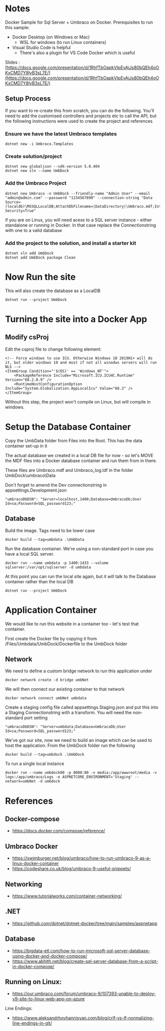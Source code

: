 # Notes

Docker Sample for Sql Server + Umbraco on Docker. Prerequisites to run this sample:

- Docker Desktop (on Windows or Mac)
    - WSL for windows (to run Linux containers)
- Visual Studio Code is helpful
    - There's also a plugin for VS Code Docker which is useful


Slides : [https://docs.google.com/presentation/d/1RhfTbOapkVlpEyAjJs80bQEh4oOKxCMD7Y8lyB3sL7E/](https://docs.google.com/presentation/d/1RhfTbOapkVlpEyAjJs80bQEh4oOKxCMD7Y8lyB3sL7E/)

## Setup Process

If you want to re-create this from scratch, you can do the following. You'll need to add the customised controllers and projects etc to call the API, but the following instructions were used to create the project and references

### Ensure we have the latest Umbraco templates
    dotnet new -i Umbraco.Templates

### Create solution/project

    dotnet new globaljson --sdk-version 5.0.404
    dotnet new sln --name UmbDock

### Add the Umbraco Project

    dotnet new Umbraco -n UmbDock --friendly-name "Admin User" --email "admin@admin.com" --password "1234567890" --connection-string "Data Source=(localdb)\MSSQLLocalDB;AttachDbFilename=|DataDirectory|\Umbraco.mdf;Integrated Security=True"

if you are on Linux, you will need acess to a SQL server instance - either standalone or running in Docker. In that case replace the Connectionstring with one to a valid database

### Add the project to the solution, and install a starter kit

    dotnet sln add UmbDock
    dotnet add UmbDock package Clean

# Now Run the site

This will also create the database as a LocalDB

    dotnet run --project UmbDock

# Turning the site into a Docker App

## Modify csProj

Edit the csproj file to change following element:

    <!-- Force windows to use ICU. Otherwise Windows 10 2019H1+ will do it, but older windows 10 and most if not all winodws servers will run NLS -->
    <ItemGroup Condition="'$(OS)' == 'Windows_NT'">
        <PackageReference Include="Microsoft.ICU.ICU4C.Runtime" Version="68.2.0.9" />
        <RuntimeHostConfigurationOption Include="System.Globalization.AppLocalIcu" Value="68.2" />
    </ItemGroup>

Without this step, the project won't compile on Linux, but will compile in windows.

# Setup the Database Container

Copy the UmbData folder from Files into the Root. This has the data container set-up in it

The actual database we created in a local DB file for now  - so let's MOVE the MDF files into a Docker database container and run them from in there.

These files are Umbraco.mdf and Umbraco_log.ldf in the folder UmbDock\umbraco\Data

Don't forget to amend the Dev connectionstring in appsettings.Development.json

    "umbracoDbDSN": "Server=localhost,1400;Database=UmbracoDb;User Id=sa;Password=SQL_password123;"


## Database

Build the image. Tags need to be lower case

    docker build --tag=umbdata .\UmbData

Run the database container. We're using a non-standard port in case you have a local SQL server.

    docker run --name umbdata -p 1400:1433 --volume sqlserver:/var/opt/sqlserver -d umbdata

At this point you can run the local site again, but it will talk to the Database container rather than the local DB

    dotnet run --project UmbDock

# Application Container

We would like to run this website in a container too - let's test that container.

First create the Docker file by copying it from /Files/Umbdata/UmbDock/Dockerfile to the UmbDock folder

## Network

We need to define a custom bridge network to run this application under

    docker network create -d bridge umbNet

We will then connect our existing container to that network

    docker network connect umbNet umbdata

Create a staging config file called appsettings.Staging.json and put this into a Staging Connectionstring with a transform. You will need the non-standard port setting 

    "umbracoDbDSN": "Server=umbdata;Database=UmbracoDb;User Id=sa;Password=SQL_password123;"

We've got our site, now we need to build an image which can be used to host the application. From the UmbDock folder run the following

    docker build --tag=umbdock .\UmbDock

To run a single local instance

    docker run --name umbdock00 -p 8000:80 -v media:/app/wwwroot/media -v logs:/app/umbraco/Logs -e ASPNETCORE_ENVIRONMENT='Staging' --network=umbNet -d umbdock


# References

## Docker-compose 

- https://docs.docker.com/compose/reference/

## Umbraco Docker    

- https://swimburger.net/blog/umbraco/how-to-run-umbraco-9-as-a-linux-docker-container
- https://codeshare.co.uk/blog/umbraco-9-useful-snippets/    

## Networking
    
- https://www.tutorialworks.com/container-networking/

## .NET
    
- https://github.com/dotnet/dotnet-docker/tree/main/samples/aspnetapp

## Database
    
- https://bigdata-etl.com/how-to-run-microsoft-sql-server-database-using-docker-and-docker-compose/
- https://www.abhith.net/blog/create-sql-server-database-from-a-script-in-docker-compose/

## Running on Linux:

- https://our.umbraco.com/forum/umbraco-9/107393-unable-to-deploy-v9-site-to-linux-web-app-on-azure

Line Endings:

- https://www.aleksandrhovhannisyan.com/blog/crlf-vs-lf-normalizing-line-endings-in-git/
